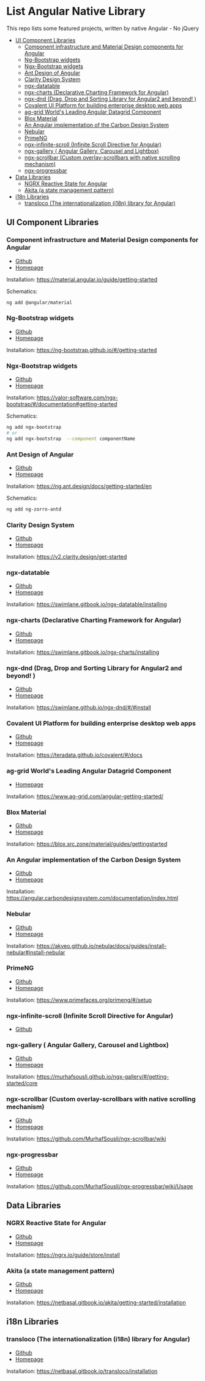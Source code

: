 # List Angular Native Library

This repo lists some featured projects, written by native Angular - No jQuery
<!-- TOC depthfrom:2 depthto:3 orderedlist:false updateonsave:true -->

- [UI Component Libraries](#ui-component-libraries)
    - [Component infrastructure and Material Design components for Angular](#component-infrastructure-and-material-design-components-for-angular)
    - [Ng-Bootstrap widgets](#ng-bootstrap-widgets)
    - [Ngx-Bootstrap widgets](#ngx-bootstrap-widgets)
    - [Ant Design of Angular](#ant-design-of-angular)
    - [Clarity Design System](#clarity-design-system)
    - [ngx-datatable](#ngx-datatable)
    - [ngx-charts (Declarative Charting Framework for Angular)](#ngx-charts-declarative-charting-framework-for-angular)
    - [ngx-dnd (Drag, Drop and Sorting Library for Angular2 and beyond! )](#ngx-dnd-drag-drop-and-sorting-library-for-angular2-and-beyond-)
    - [Covalent UI Platform for building enterprise desktop web apps](#covalent-ui-platform-for-building-enterprise-desktop-web-apps)
    - [ag-grid World's Leading Angular Datagrid Component](#ag-grid-worlds-leading-angular-datagrid-component)
    - [Blox Material](#blox-material)
    - [An Angular implementation of the Carbon Design System](#an-angular-implementation-of-the-carbon-design-system)
    - [Nebular](#nebular)
    - [PrimeNG](#primeng)
    - [ngx-infinite-scroll (Infinite Scroll Directive for Angular)](#ngx-infinite-scroll-infinite-scroll-directive-for-angular)
    - [ngx-gallery ( Angular Gallery, Carousel and Lightbox)](#ngx-gallery--angular-gallery-carousel-and-lightbox)
    - [ngx-scrollbar (Custom overlay-scrollbars with native scrolling mechanism)](#ngx-scrollbar-custom-overlay-scrollbars-with-native-scrolling-mechanism)
    - [ngx-progressbar](#ngx-progressbar)
- [Data Libraries](#data-libraries)
    - [NGRX Reactive State for Angular](#ngrx-reactive-state-for-angular)
    - [Akita (a state management pattern)](#akita-a-state-management-pattern)
- [i18n Libraries](#i18n-libraries)
    - [transloco (The internationalization (i18n) library for Angular)](#transloco-the-internationalization-i18n-library-for-angular)

<!-- /TOC -->

## UI Component Libraries

### Component infrastructure and Material Design components for Angular

- [Github](https://github.com/angular/components)
- [Homepage](https://material.angular.io/)

Installation: https://material.angular.io/guide/getting-started

Schematics:
```bash
ng add @angular/material
```

### Ng-Bootstrap widgets

- [Github](https://github.com/ng-bootstrap/ng-bootstrap)
- [Homepage](https://ng-bootstrap.github.io/)

Installation: https://ng-bootstrap.github.io/#/getting-started


### Ngx-Bootstrap widgets

- [Github](https://github.com/valor-software/ngx-bootstrap)
- [Homepage](https://valor-software.com/ngx-bootstrap/)

Installation: https://valor-software.com/ngx-bootstrap/#/documentation#getting-started

Schematics:
```bash
ng add ngx-bootstrap
# or
ng add ngx-bootstrap  --component componentName
```

### Ant Design of Angular

- [Github](https://github.com/NG-ZORRO/ng-zorro-antd)
- [Homepage](https://ng.ant.design/docs/introduce/en)

Installation: https://ng.ant.design/docs/getting-started/en

Schematics:
```bash
ng add ng-zorro-antd
```

### Clarity Design System

- [Github](https://github.com/vmware/clarity/)
- [Homepage](https://clarity.design/)

Installation: https://v2.clarity.design/get-started

### ngx-datatable

- [Github](https://github.com/swimlane/ngx-datatable)
- [Homepage](http://swimlane.github.io/ngx-datatable/)

Installation: https://swimlane.gitbook.io/ngx-datatable/installing

### ngx-charts (Declarative Charting Framework for Angular)

- [Github](https://github.com/swimlane/ngx-charts)
- [Homepage](http://swimlane.github.io/ngx-charts/)

Installation: https://swimlane.gitbook.io/ngx-charts/installing

### ngx-dnd (Drag, Drop and Sorting Library for Angular2 and beyond! )

- [Github](https://github.com/swimlane/ngx-dnd)
- [Homepage](http://swimlane.github.io/ngx-dnd/)

Installation: https://swimlane.github.io/ngx-dnd/#/#install

### Covalent UI Platform for building enterprise desktop web apps

- [Github](https://github.com/teradata/covalent)
- [Homepage](https://teradata.github.io/covalent/)

Installation: https://teradata.github.io/covalent/#/docs

### ag-grid World's Leading Angular Datagrid Component

- [Homepage](https://www.ag-grid.com/best-angular-2-data-grid/)

Installation: https://www.ag-grid.com/angular-getting-started/

### Blox Material 

- [Github](https://github.com/src-zone/material)
- [Homepage](https://blox.src.zone/material)

Installation: https://blox.src.zone/material/guides/gettingstarted

### An Angular implementation of the Carbon Design System

- [Github](https://github.com/IBM/carbon-components-angular)
- [Homepage](https://angular.carbondesignsystem.com)

Installation: https://angular.carbondesignsystem.com/documentation/index.html

### Nebular

- [Github](https://github.com/akveo/nebular/)
- [Homepage](https://akveo.github.io/nebular/)

Installation: https://akveo.github.io/nebular/docs/guides/install-nebular#install-nebular

### PrimeNG

- [Github](https://github.com/primefaces/primeng)
- [Homepage](https://www.primefaces.org/primeng/#/)

Installation: https://www.primefaces.org/primeng/#/setup

### ngx-infinite-scroll (Infinite Scroll Directive for Angular)

- [Github](https://github.com/orizens/ngx-infinite-scroll)

### ngx-gallery ( Angular Gallery, Carousel and Lightbox)

- [Github](https://github.com/MurhafSousli/ngx-gallery)
- [Homepage](https://murhafsousli.github.io/ngx-gallery/#/)

Installation: https://murhafsousli.github.io/ngx-gallery/#/getting-started/core

### ngx-scrollbar (Custom overlay-scrollbars with native scrolling mechanism)

- [Github](https://github.com/MurhafSousli/ngx-scrollbar)
- [Homepage](https://ngx-scrollbar.netlify.com/)

Installation: https://github.com/MurhafSousli/ngx-scrollbar/wiki

### ngx-progressbar

- [Github](https://github.com/MurhafSousli/ngx-progressbar)
- [Homepage](https://murhafsousli.github.io/ngx-progressbar/#/)

Installation: https://github.com/MurhafSousli/ngx-progressbar/wiki/Usage


## Data Libraries

### NGRX Reactive State for Angular

- [Github](https://github.com/ngrx/platform)
- [Homepage](https://ngrx.io/)

Installation: https://ngrx.io/guide/store/install

### Akita (a state management pattern)

- [Github](https://github.com/datorama/akita)
- [Homepage](https://netbasal.gitbook.io/akita/)

Installation: https://netbasal.gitbook.io/akita/getting-started/installation

## i18n Libraries

### transloco (The internationalization (i18n) library for Angular)

- [Github](https://github.com/ngneat/transloco)
- [Homepage](https://transloco.netlify.com)

Installation: https://netbasal.gitbook.io/transloco/installation

